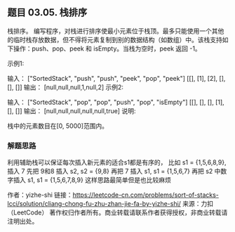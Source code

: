 ## 题目 03.05. 栈排序
栈排序。 编写程序，对栈进行排序使最小元素位于栈顶。最多只能使用一个其他的临时栈存放数据，但不得将元素复制到别的数据结构（如数组）中。该栈支持如下操作：push、pop、peek 和 isEmpty。当栈为空时，peek 返回 -1。

示例1:

 输入：
["SortedStack", "push", "push", "peek", "pop", "peek"]
[[], [1], [2], [], [], []]
 输出：
[null,null,null,1,null,2]
示例2:

 输入： 
["SortedStack", "pop", "pop", "push", "pop", "isEmpty"]
[[], [], [], [1], [], []]
 输出：
[null,null,null,null,null,true]
说明:

栈中的元素数目在[0, 5000]范围内。


### 解题思路
  利用辅助栈可以保证每次插入新元素的适合s1都是有序的，
比如 s1 = {1,5,6,8,9},插入 7
先把 9和8 插入 s2, s2 = {9,8}
再把 7 插入 s1, s1 = {1,5,6,7}
再把 s2 中数字插入 s1, s1 = {1,5,6,7,8,9}
这样思路最简单但是也比较麻烦



作者：yizhe-shi
链接：https://leetcode-cn.com/problems/sort-of-stacks-lcci/solution/cliang-chong-fu-zhu-zhan-jie-fa-by-yizhe-shi/
来源：力扣（LeetCode）
著作权归作者所有。商业转载请联系作者获得授权，非商业转载请注明出处。